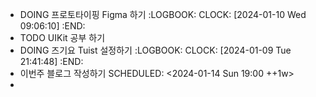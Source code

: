 - DOING 프로토타이핑 Figma 하기
  :LOGBOOK:
  CLOCK: [2024-01-10 Wed 09:06:10]
  :END:
- TODO UIKit 공부 하기
- DOING 즈기요 Tuist 설정하기
  :LOGBOOK:
  CLOCK: [2024-01-09 Tue 21:41:48]
  :END:
- 이번주 블로그 작성하기
  SCHEDULED: <2024-01-14 Sun 19:00 ++1w>
-